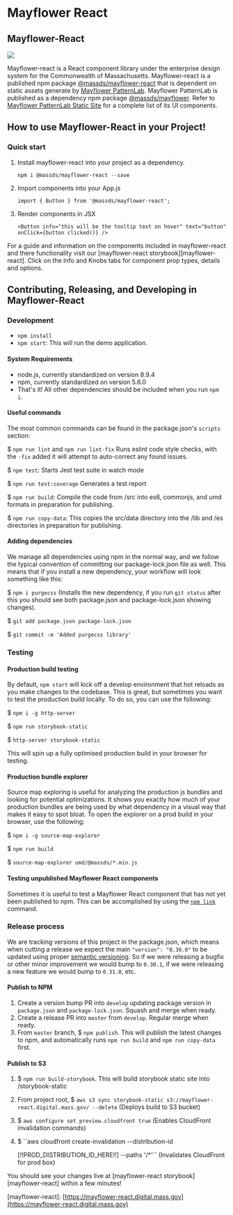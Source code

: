 # Mayflower React

## Mayflower-React

[![](https://img.shields.io/npm/v/@massds/mayflower-react.png?style=flat-square)](https://www.npmjs.com/package/@massds/mayflower-react)

Mayflower-react is a React component library under the enterprise design system for the Commonwealth of Massachusetts. Mayflower-react is a published npm package [@massds/mayflower-react](https://www.npmjs.com/package/@massds/mayflower-react) that is dependent on static assets generate by [Mayflower PatternLab](https://github.com/massgov/mayflower). Mayflower PatternLab is published as a dependency npm package [@massds/mayflower](https://www.npmjs.com/package/@massds/mayflower). Refer to [Mayflower PatternLab Static Site](https://mayflower.digital.mass.gov) for a complete list of its UI components.

## How to use Mayflower-React in your Project!

### Quick start

1. Install mayflower-react into your project as a dependency.

   `npm i @massds/mayflower-react --save`

2. Import components into your App.js

   `import { Button } from '@massds/mayflower-react';`

3. Render components in JSX

   `<Button info="this will be the tooltip text on hover" text="button" onClick={button clicked()} />`

For a guide and information on the components included in mayflower-react and there functionality visit our \[mayflower-react storybook\]\[mayflower-react\]. Click on the Info and Knobs tabs for component prop types, details and options.

## Contributing, Releasing, and Developing in Mayflower-React

### Development

* `npm install`
* `npm start`: This will run the demo application.

#### System Requirements

* node.js, currently standardized on version 8.9.4
* npm, currently standardized on version 5.6.0
* That's it! All other dependencies should be included when you run `npm i`.

#### Useful commands

The most common commands can be found in the package.json's `scripts` section:

$ `npm run lint` and `npm run lint-fix` Runs eslint code style checks, with the `-fix` added it will attempt to auto-correct any found issues.

$ `npm test`: Starts Jest test suite in watch mode

$ `npm run test:coverage` Generates a test report

$ `npm run build`: Compile the code from /src into es6, commonjs, and umd formats in preparation for publishing.

$ `npm run copy-data`: This copies the src/data directory into the /lib and /es directories in preparation for publishing.

#### Adding dependencies

We manage all dependencies using npm in the normal way, and we follow the typical convention of committing our package-lock.json file as well. This means that if you install a new dependency, your workflow will look something like this:

$ `npm i purgecss` \(Installs the new dependency, if you run `git status` after this you should see both package.json and package-lock.json showing changes\).

$ `git add package.json package-lock.json`

$ `git commit -m 'Added purgecss library'`

### Testing

#### Production build testing

By default, `npm start` will kick off a develop environment that hot reloads as you make changes to the codebase. This is great, but sometimes you want to test the production build locally. To do so, you can use the following:

$ `npm i -g http-server`

$ `npm run storybook-static`

$ `http-server storybook-static`

This will spin up a fully optimised production build in your browser for testing.

#### Production bundle explorer

Source map exploring is useful for analyzing the production js bundles and looking for potential optimizations. It shows you exactly how much of your production bundles are being used by what dependency in a visual way that makes it easy to spot bloat. To open the explorer on a prod build in your browser, use the following:

$ `npm i -g source-map-explorer`

$ `npm run build`

$ `source-map-explorer umd/@massds/*.min.js`

#### Testing unpublished Mayflower React components

Sometimes it is useful to test a Mayflower React component that has not yet been published to npm. This can be accomplished by using the [`npm link`](https://docs.npmjs.com/cli/link) command.

### Release process

We are tracking versions of this project in the package.json, which means when cutting a release we expect the main `"version": "0.30.0"` to be updated using proper [semantic versioning](https://semver.org/). So if we were releasing a bugfix or other minor improvement we would bump to `0.30.1`, if we were releasing a new feature we would bump to `0.31.0`, etc.

#### Publish to NPM

1. Create a version bump PR into `develop` updating package version in `package.json` and `package-lock.json`. Squash and merge when ready.
2. Create a release PR into `master` from `develop`. Regular merge when ready.
3. From `master` branch, $ `npm publish`. This will publish the latest changes to npm, and automatically runs `npm run build` and `npm run copy-data` first.

#### Publish to S3

1. $ `npm run build-storybook`. This will build storybook static site into /storybook-static
2. From project root, $ `aws s3 sync storybook-static s3://mayflower-react.digital.mass.gov/ --delete` \(Deploys build to S3 bucket\)
3. $ `aws configure set preview.cloudfront true` \(Enables CloudFront invalidation commands\)
4. $ \`\`aws cloudfront create-invalidation --distribution-id

   \[!!PROD\_DISTRIBUTION\_ID\_HERE!!\] --paths '/\*'\`\` \(Invalidates CloudFront for prod box\)

You should see your changes live at \[mayflower-react storybook\]\[mayflower-react\] within a few minutes!

\[mayflower-react\]: [https://mayflower-react.digital.mass.gov](https://mayflower-react.digital.mass.gov)

